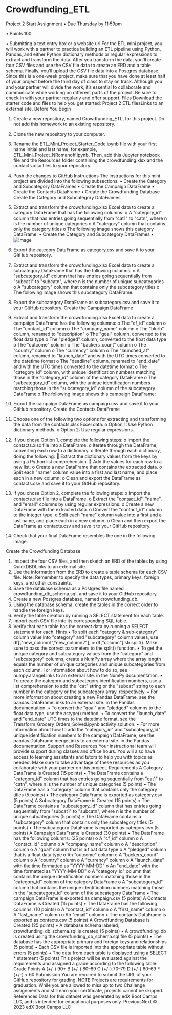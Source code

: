 ﻿# Crowdfunding_ETL
Project 2
Start Assignment
•	Due Thursday by 11:59pm
 
•	Points 100
 
•	Submitting a text entry box or a website url
For the ETL mini project, you will work with a partner to practice building an ETL pipeline using Python, Pandas, and either Python dictionary methods or regular expressions to extract and transform the data. After you transform the data, you'll create four CSV files and use the CSV file data to create an ERD and a table schema. Finally, you’ll upload the CSV file data into a Postgres database.
Since this is a one-week project, make sure that you have done at least half of your project before the third day of class to stay on track.
Although you and your partner will divide the work, it’s essential to collaborate and communicate while working on different parts of the project. Be sure to check in with your partner regularly and offer support.
Files
Download the starter code and files to help you get started:
Project 2 ETL filesLinks to an external site.
Before You Begin
1.	Create a new repository, named Crowdfunding_ETL, for this project. Do not add this homework to an existing repository.
2.	Clone the new repository to your computer.
3.	Rename the ETL_Mini_Project_Starter_Code.ipynb file with your first name initial and last name, for example, ETL_Mini_Project_NRomanoff.ipynb. Then, add this Jupyter notebook file and the Resources folder containing the crowdfunding.xlsx and the contacts.xlsx files to your repository.
4.	Push the changes to GitHub
Instructions
The instructions for this mini project are divided into the following subsections:
 •	Create the Category and Subcategory DataFrames
 •	Create the Campaign DataFrame
 •	Create the Contacts DataFrame
 •	Create the Crowdfunding Database
Create the Category and Subcategory DataFrames
1.	Extract and transform the crowdfunding.xlsx Excel data to create a category DataFrame that has the following columns:
 o	A "category_id" column that has entries going sequentially from "cat1" to "catn", where n is the number of unique categories
 o	A "category" column that contains only the category titles
 o	The following image shows this category DataFrame:
 • Create the Category and Subcategory DataFrames • 
![image](https://user-images.githubusercontent.com/117088893/226711092-e6e17ccd-3130-43d4-9fd8-ffa8b0b44d93.png)

2.	Export the category DataFrame as category.csv and save it to your GitHub repository.
3.	Extract and transform the crowdfunding.xlsx Excel data to create a subcategory DataFrame that has the following columns:
 o	A "subcategory_id" column that has entries going sequentially from "subcat1" to "subcatn", where n is the number of unique subcategories
 o	A "subcategory" column that contains only the subcategory titles
 o	The following image shows this subcategory DataFrame:
 
4.	Export the subcategory DataFrame as subcategory.csv and save it to your GitHub repository.
Create the Campaign DataFrame
1.	Extract and transform the crowdfunding.xlsx Excel data to create a campaign DataFrame has the following columns:
 o	The "cf_id" column
 o	The "contact_id" column
 o	The "company_name" column
 o	The "blurb" column, renamed to "description"
 o	The "goal" column, converted to the float data type
 o	The "pledged" column, converted to the float data type
 o	The "outcome" column
 o	The "backers_count" column
 o	The "country" column
 o	The "currency" column
 o	The "launched_at" column, renamed to "launch_date" and with the UTC times converted to the datetime format
 o	The "deadline" column, renamed to "end_date" and with the UTC times converted to the datetime format
 o	The "category_id" column, with unique identification numbers matching those in the "category_id" column of the category DataFrame
 o	The "subcategory_id" column, with the unique identification numbers matching those in the "subcategory_id" column of the subcategory DataFrame
 o	The following image shows this campaign DataFrame:
 
2.	Export the campaign DataFrame as campaign.csv and save it to your GitHub repository.
Create the Contacts DataFrame
1.	Choose one of the following two options for extracting and transforming the data from the contacts.xlsx Excel data:
 o	Option 1: Use Python dictionary methods.
 o	Option 2: Use regular expressions.
2.	If you chose Option 1, complete the following steps:
 o	Import the contacts.xlsx file into a DataFrame.
 o	Iterate through the DataFrame, converting each row to a dictionary.
 o	Iterate through each dictionary, doing the following:
	Extract the dictionary values from the keys by using a Python list comprehension.
	Add the values for each row to a new list.
 o	Create a new DataFrame that contains the extracted data.
 o	Split each "name" column value into a first and last name, and place each in a new column.
 o	Clean and export the DataFrame as contacts.csv and save it to your GitHub repository.
3.	If you chose Option 2, complete the following steps:
 o	Import the contacts.xlsx file into a DataFrame.
 o	Extract the "contact_id", "name", and "email" columns by using regular expressions.
 o	Create a new DataFrame with the extracted data.
 o	Convert the "contact_id" column to the integer type.
 o	Split each "name" column value into a first and a last name, and place each in a new column.
 o	Clean and then export the DataFrame as contacts.csv and save it to your GitHub repository.
4.	Check that your final DataFrame resembles the one in the following image:
 
Create the Crowdfunding Database
1.	Inspect the four CSV files, and then sketch an ERD of the tables by using QuickDBDLinks to an external site..
2.	Use the information from the ERD to create a table schema for each CSV file.
Note: Remember to specify the data types, primary keys, foreign keys, and other constraints.
3.	Save the database schema as a Postgres file named crowdfunding_db_schema.sql, and save it to your GitHub repository.
4.	Create a new Postgres database, named crowdfunding_db.
5.	Using the database schema, create the tables in the correct order to handle the foreign keys.
6.	Verify the table creation by running a SELECT statement for each table.
7.	Import each CSV file into its corresponding SQL table.
8.	Verify that each table has the correct data by running a SELECT statement for each.
Hints
 •	To split each "category & sub-category" column value into "category" and "subcategory" column values, use df[["new_column1","new_column2"]] = df["column"].str.split(). Make sure to pass the correct parameters to the split() function.
 •	To get the unique category and subcategory values from the "category" and "subcategory" columns, create a NumPy array where the array length equals the number of unique categories and unique subcategories from each column. For information about how to do so, see numpy.arangeLinks to an external site. in the NumPy documentation.
 •	To create the category and subcategory identification numbers, use a list comprehension to add the "cat" string or the "subcat" string to each number in the category or the subcategory array, respectively.
 •	For more information about creating a new Pandas DataFrame, see the pandas.DataFrameLinks to an external site. in the Pandas documentation.
 •	To convert the "goal" and "pledged" columns to the float data type, use the astype() method.
 •	To convert the "launch_date" and "end_date" UTC times to the datetime format, see the Transform_Grocery_Orders_Solved.ipynb activity solution.
 •	For more information about how to add the "category_id" and "subcategory_id" unique identification numbers to the campaign DataFrame, see the pandas.DataFrame.mergeLinks to an external site. in the Pandas documentation.
Support and Resources
Your instructional team will provide support during classes and office hours. You will also have access to learning assistants and tutors to help you with topics as needed. Make sure to take advantage of these resources as you collaborate with your partner on this project.
Requirements
A Category DataFrame is Created (15 points)
 •	The DataFrame contains a "category_id" column that has entries going sequentially from "cat1" to "catn", where n is the number of unique categories (5 points)
 •	The DataFrame has a "category" column that contains only the category titles (5 points)
 •	The category DataFrame is exported as category.csv (5 points)
A Subcategory DataFrame is Created (15 points)
 •	The DataFrame contains a "subcategory_id" column that has entries going sequentially from "subcat1" to "subcatn", where n is the number of unique subcategories (5 points)
 •	The DataFrame contains a "subcategory" column that contains only the subcategory titles (5 points)
 •	The subcategory DataFrame is exported as category.csv (5 points)
A Campaign DataFrame is Created (30 points)
 •	The DataFrame has the following columns: (25 points)
 o	A "cf_id" column
 o	A "contact_id" column
 o	A "company_name" column
 o	A "description" column
 o	A "goal" column that is a float data type
 o	A "pledged" column that is a float data type
 o	An "outcome" column
 o	A "backers_count" column
 o	A "country" column
 o	A "currency" column
 o	A "launch_date" with the time formatted as "YYYY-MM-DD"
 o	An "end_date" with the time formatted as "YYYY-MM-DD"
 o	A "category_id" column that contains the unique identification numbers matching those in the "category_id" column of the category DataFrame
 o	A "subcategory_id" column that contains the unique identification numbers matching those in the "subcategory_id" column of the subcategory DataFrame
 •	The campaign DataFrame is exported as campaign.csv (5 points)
A Contacts DataFrame is Created (15 points)
 •	The DataFrame has the following columns: (10 points)
 o	A "contact_id" column
 o	A "first_name" column
 o	A "last_name" column
 o	An "email" column
 •	The contacts DataFrame is exported as contacts.csv (5 points)
A Crowdfunding Database is Created (25 points)
 •	A database schema labeled, crowdfunding_db_schema.sql is created (5 points)
 •	A crowdfunding_db is created using the crowdfunding_db_schema.sql file (5 points)
 •	The database has the appropriate primary and foreign keys and relationships (5 points)
 •	Each CSV file is imported into the appropriate table without errors (5 points)
 •	The data from each table is displayed using a SELECT * statement (5 points)
This project will be evaluated against the requirements and assigned a grade according to the following table:
Grade	Points
A (+/-)	90+
B (+/-)	80–89
C (+/-)	70–79
D (+/-)	60–69
F (+/-)	< 60
Submission
You are required to submit the URL of your GitHub repository for grading.
NOTE
Projects are requirements for graduation. While you are allowed to miss up to two Challenge assignments and still earn your certificate, projects cannot be skipped.
References
Data for this dataset was generated by edX Boot Camps LLC, and is intended for educational purposes only.
PreviousNext
© 2023 edX Boot Camps LLC

